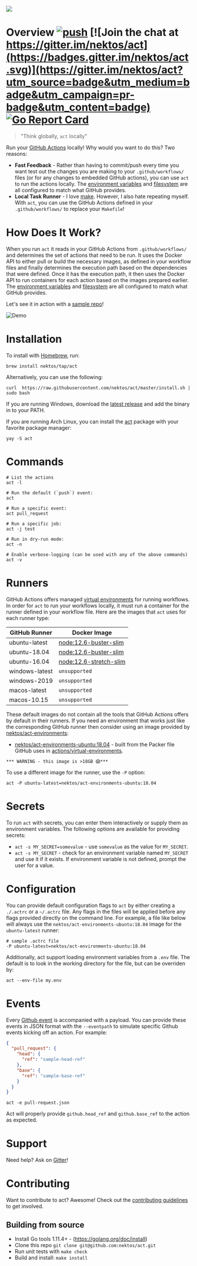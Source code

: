 ![](https://github.com/nektos/act/wiki/img/logo-150.png) 
# Overview [![push](https://github.com/nektos/act/workflows/push/badge.svg?branch=master&event=push)](https://github.com/nektos/act/actions) [![Join the chat at https://gitter.im/nektos/act](https://badges.gitter.im/nektos/act.svg)](https://gitter.im/nektos/act?utm_source=badge&utm_medium=badge&utm_campaign=pr-badge&utm_content=badge) [![Go Report Card](https://goreportcard.com/badge/github.com/nektos/act)](https://goreportcard.com/report/github.com/nektos/act) 


> "Think globally, <code>act</code> locally"

Run your [GitHub Actions](https://developer.github.com/actions/) locally! Why would you want to do this? Two reasons:

* **Fast Feedback** - Rather than having to commit/push every time you want test out the changes you are making to your `.github/workflows/` files (or for any changes to embedded GitHub actions), you can use `act` to run the actions locally. The [environment variables](https://help.github.com/en/actions/configuring-and-managing-workflows/using-environment-variables#default-environment-variables) and [filesystem](https://help.github.com/en/actions/reference/virtual-environments-for-github-hosted-runners#filesystems-on-github-hosted-runners) are all configured to match what GitHub provides.
* **Local Task Runner** - I love [make](https://en.wikipedia.org/wiki/Make_(software)). However, I also hate repeating myself.  With `act`, you can use the GitHub Actions defined in your `.github/workflows/` to replace your `Makefile`!  

# How Does It Work?
When you run `act` it reads in your GitHub Actions from `.github/workflows/` and determines the set of actions that need to be run. It uses the Docker API to either pull or build the necessary images, as defined in your workflow files and finally determines the execution path based on the dependencies that were defined. Once it has the execution path, it then uses the Docker API to run containers for each action based on the images prepared earlier. The [environment variables](https://help.github.com/en/actions/configuring-and-managing-workflows/using-environment-variables#default-environment-variables) and [filesystem](https://help.github.com/en/actions/reference/virtual-environments-for-github-hosted-runners#filesystems-on-github-hosted-runners) are all configured to match what GitHub provides.

Let's see it in action with a [sample repo](https://github.com/cplee/github-actions-demo)!

![Demo](https://github.com/nektos/act/wiki/quickstart/act-quickstart-2.gif)

# Installation
To install with [Homebrew](https://brew.sh/), run: 

```brew install nektos/tap/act```

Alternatively, you can use the following: 

```curl  https://raw.githubusercontent.com/nektos/act/master/install.sh | sudo bash```

If you are running Windows, download the [latest release](https://github.com/nektos/act/releases/latest) and add the binary in to your PATH.

If you are running Arch Linux, you can install the [act](https://aur.archlinux.org/packages/act/) package with your favorite package manager:

```yay -S act```

# Commands

```
# List the actions
act -l

# Run the default (`push`) event:
act

# Run a specific event:
act pull_request

# Run a specific job:
act -j test

# Run in dry-run mode:
act -n

# Enable verbose-logging (can be used with any of the above commands)
act -v
```

# Runners
GitHub Actions offers managed [virtual environments](https://help.github.com/en/actions/reference/virtual-environments-for-github-hosted-runners) for running workflows.  In order for `act` to run your workflows locally, it must run a container for the runner defined in your workflow file.  Here are the images that `act` uses for each runner type:

| GitHub Runner   | Docker Image |
| --------------- | ------------ |
| ubuntu-latest   | [node:12.6-buster-slim](https://hub.docker.com/_/buildpack-deps) |
| ubuntu-18.04    | [node:12.6-buster-slim](https://hub.docker.com/_/buildpack-deps) |
| ubuntu-16.04    | [node:12.6-stretch-slim](https://hub.docker.com/_/buildpack-deps) |
| windows-latest  | `unsupported` |
| windows-2019    | `unsupported` |
| macos-latest    | `unsupported` |
| macos-10.15     | `unsupported` |

These default images do not contain all the tools that GitHub Actions offers by default in their runners.  If you need an environment that works just like the corresponding GitHub runner then consider using an image provided by [nektos/act-environments](https://github.com/nektos/act-environments):

* [nektos/act-environments-ubuntu:18.04](https://hub.docker.com/r/nektos/act-environments-ubuntu/tags) - built from the Packer file GitHub uses in [actions/virtual-environments](https://github.com/actions/runner).

`*** WARNING - this image is >18GB 😱***`

To use a different image for the runner, use the `-P` option:

```
act -P ubuntu-latest=nektos/act-environments-ubuntu:18.04
```

# Secrets

To run `act` with secrets, you can enter them interactively or supply them as environment variables. The following options are available for providing secrets:

* `act -s MY_SECRET=somevalue` - use `somevalue` as the value for `MY_SECRET`. 
* `act -s MY_SECRET` - check for an environment variable named `MY_SECRET` and use it if it exists.  If environment variable is not defined, prompt the user for a value.

# Configuration
You can provide default configuration flags to `act` by either creating a `./.actrc` or a `~/.actrc` file.  Any flags in the files will be applied before any flags provided directly on the command line.  For example, a file like below will always use the `nektos/act-environments-ubuntu:18.04` image for the `ubuntu-latest` runner:

```
# sample .actrc file
-P ubuntu-latest=nektos/act-environments-ubuntu:18.04
```

Additionally, act support loading environment variables from a `.env` file.  The default is to look in the working directory for the file, but can be overriden by:

```
act --env-file my.env
```

# Events
Every [Github event](https://developer.github.com/v3/activity/events/types) is accompanied with a payload.  You can provide these events in JSON format with the `--eventpath` to simulate specific Github events kicking off an action.  For example:

``` pull-request.json
{
  "pull_request": {
    "head": {
      "ref": "sample-head-ref"
    },
    "base": {
      "ref": "sample-base-ref"
    }
  }
}
```
```
act -e pull-request.json
```

Act will properly provide `github.head_ref` and `github.base_ref` to the action as expected.

# Support

Need help? Ask on [Gitter](https://gitter.im/nektos/act)!

# Contributing

Want to contribute to act? Awesome! Check out the [contributing guidelines](CONTRIBUTING.md) to get involved.

## Building from source

* Install Go tools 1.11.4+ - (https://golang.org/doc/install)
* Clone this repo `git clone git@github.com:nektos/act.git`
* Run unit tests with `make check`
* Build and install: `make install`

